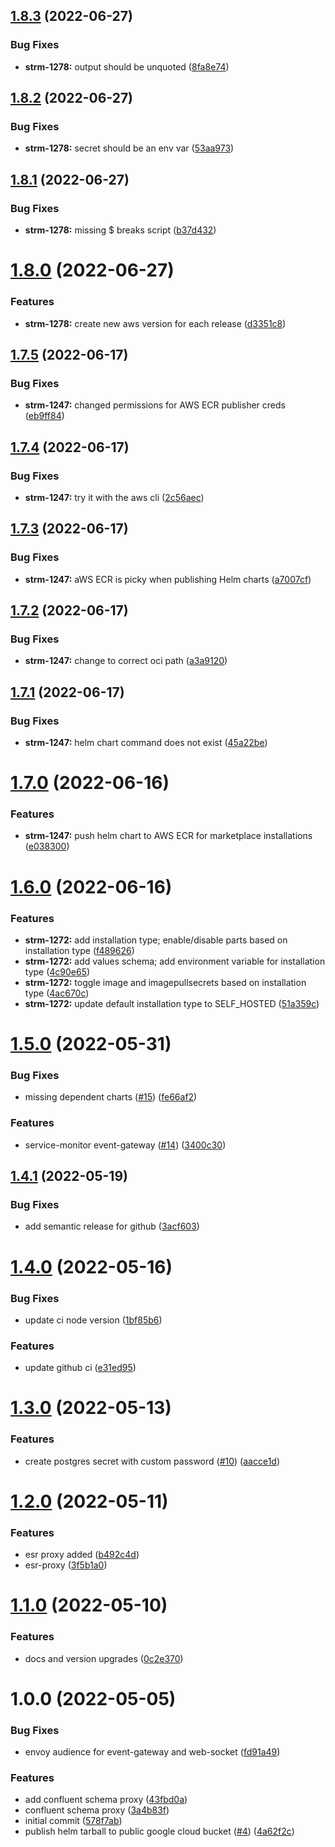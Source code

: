 ## [1.8.3](https://github.com/strmprivacy/data-plane-helm-chart/compare/v1.8.2...v1.8.3) (2022-06-27)


### Bug Fixes

* **strm-1278:** output should be unquoted ([8fa8e74](https://github.com/strmprivacy/data-plane-helm-chart/commit/8fa8e74fea08d97fa0a735fa8eefac6f12b64b2b))

## [1.8.2](https://github.com/strmprivacy/data-plane-helm-chart/compare/v1.8.1...v1.8.2) (2022-06-27)


### Bug Fixes

* **strm-1278:** secret should be an env var ([53aa973](https://github.com/strmprivacy/data-plane-helm-chart/commit/53aa9739ae4804e68c35e758f5bb348373d16df8))

## [1.8.1](https://github.com/strmprivacy/data-plane-helm-chart/compare/v1.8.0...v1.8.1) (2022-06-27)


### Bug Fixes

* **strm-1278:** missing $ breaks script ([b37d432](https://github.com/strmprivacy/data-plane-helm-chart/commit/b37d432fbada453c800f579a9298b9714986bfcd))

# [1.8.0](https://github.com/strmprivacy/data-plane-helm-chart/compare/v1.7.5...v1.8.0) (2022-06-27)


### Features

* **strm-1278:** create new aws version for each release ([d3351c8](https://github.com/strmprivacy/data-plane-helm-chart/commit/d3351c8b265d6b65b686c57486e96fc7d8024ad5))

## [1.7.5](https://github.com/strmprivacy/data-plane-helm-chart/compare/v1.7.4...v1.7.5) (2022-06-17)


### Bug Fixes

* **strm-1247:** changed permissions for AWS ECR publisher creds ([eb9ff84](https://github.com/strmprivacy/data-plane-helm-chart/commit/eb9ff84c224ebfba83e73f7dabc3d9c1c30e0358))

## [1.7.4](https://github.com/strmprivacy/data-plane-helm-chart/compare/v1.7.3...v1.7.4) (2022-06-17)


### Bug Fixes

* **strm-1247:** try it with the aws cli ([2c56aec](https://github.com/strmprivacy/data-plane-helm-chart/commit/2c56aec46dec1710d27c08c0bc4eeabb54f7cf1e))

## [1.7.3](https://github.com/strmprivacy/data-plane-helm-chart/compare/v1.7.2...v1.7.3) (2022-06-17)


### Bug Fixes

* **strm-1247:** aWS ECR is picky when publishing Helm charts ([a7007cf](https://github.com/strmprivacy/data-plane-helm-chart/commit/a7007cf5d66b30d5c4c0d201978050ca55a1d73e))

## [1.7.2](https://github.com/strmprivacy/data-plane-helm-chart/compare/v1.7.1...v1.7.2) (2022-06-17)


### Bug Fixes

* **strm-1247:** change to correct oci path ([a3a9120](https://github.com/strmprivacy/data-plane-helm-chart/commit/a3a9120272ed5725858c7f9e854ce41a76a23706))

## [1.7.1](https://github.com/strmprivacy/data-plane-helm-chart/compare/v1.7.0...v1.7.1) (2022-06-17)


### Bug Fixes

* **strm-1247:** helm chart command does not exist ([45a22be](https://github.com/strmprivacy/data-plane-helm-chart/commit/45a22be99a1bf1deb9776ad767808f72f74e30ec))

# [1.7.0](https://github.com/strmprivacy/data-plane-helm-chart/compare/v1.6.0...v1.7.0) (2022-06-16)


### Features

* **strm-1247:** push helm chart to AWS ECR for marketplace installations ([e038300](https://github.com/strmprivacy/data-plane-helm-chart/commit/e038300f0ff08349c1e1af6646f708621f67711b))

# [1.6.0](https://github.com/strmprivacy/data-plane-helm-chart/compare/v1.5.0...v1.6.0) (2022-06-16)


### Features

* **strm-1272:** add installation type; enable/disable parts based on installation type ([f489626](https://github.com/strmprivacy/data-plane-helm-chart/commit/f489626200ca2b72176fc8da7fbd8aa9882406e2))
* **strm-1272:** add values schema; add environment variable for installation type ([4c90e65](https://github.com/strmprivacy/data-plane-helm-chart/commit/4c90e651e53752d2fa906ea212f6beeb7d7af175))
* **strm-1272:** toggle image and imagepullsecrets based on installation type ([4ac670c](https://github.com/strmprivacy/data-plane-helm-chart/commit/4ac670cefec76cb5d228860cb49cbae039f39913))
* **strm-1272:** update default installation type to SELF_HOSTED ([51a359c](https://github.com/strmprivacy/data-plane-helm-chart/commit/51a359c9123fdd33b0aa182cead19dda595af515))

# [1.5.0](https://github.com/strmprivacy/data-plane-helm-chart/compare/v1.4.1...v1.5.0) (2022-05-31)


### Bug Fixes

* missing dependent charts ([#15](https://github.com/strmprivacy/data-plane-helm-chart/issues/15)) ([fe66af2](https://github.com/strmprivacy/data-plane-helm-chart/commit/fe66af2d9143ce189d05d3050ef80bbe29c4ede8))


### Features

* service-monitor event-gateway ([#14](https://github.com/strmprivacy/data-plane-helm-chart/issues/14)) ([3400c30](https://github.com/strmprivacy/data-plane-helm-chart/commit/3400c30f63798a2a888da2cc2ca41c980d1d2ea6))

## [1.4.1](https://github.com/strmprivacy/data-plane-helm-chart/compare/v1.4.0...v1.4.1) (2022-05-19)


### Bug Fixes

* add semantic release for github ([3acf603](https://github.com/strmprivacy/data-plane-helm-chart/commit/3acf6033154f48a045ee8b5eb7edd26fb44b5938))

# [1.4.0](https://github.com/strmprivacy/data-plane-helm-chart/compare/v1.3.0...v1.4.0) (2022-05-16)


### Bug Fixes

* update ci node version ([1bf85b6](https://github.com/strmprivacy/data-plane-helm-chart/commit/1bf85b6fa2a671ca28176716f331dcd1e482c578))


### Features

* update github ci ([e31ed95](https://github.com/strmprivacy/data-plane-helm-chart/commit/e31ed953bdfc568faf5ff0ed75fc9205bc1f610f))

# [1.3.0](https://github.com/strmprivacy/data-plane-helm-chart/compare/v1.2.0...v1.3.0) (2022-05-13)


### Features

* create postgres secret with custom password ([#10](https://github.com/strmprivacy/data-plane-helm-chart/issues/10)) ([aacce1d](https://github.com/strmprivacy/data-plane-helm-chart/commit/aacce1d727bcf917d27159f3845a4a1d9d13792a))

# [1.2.0](https://github.com/strmprivacy/data-plane-helm-chart/compare/v1.1.0...v1.2.0) (2022-05-11)


### Features

* esr proxy added ([b492c4d](https://github.com/strmprivacy/data-plane-helm-chart/commit/b492c4de74e491aa80fd36b56dcb0e7e27996094))
* esr-proxy ([3f5b1a0](https://github.com/strmprivacy/data-plane-helm-chart/commit/3f5b1a0ff98cf5e0f369d2025e07e99ed4ee7e44))

# [1.1.0](https://github.com/strmprivacy/data-plane-helm-chart/compare/v1.0.0...v1.1.0) (2022-05-10)


### Features

* docs and version upgrades ([0c2e370](https://github.com/strmprivacy/data-plane-helm-chart/commit/0c2e370b617b33361976da14bd8e81850dc02c48))

# 1.0.0 (2022-05-05)


### Bug Fixes

* envoy audience for event-gateway and web-socket ([fd91a49](https://github.com/strmprivacy/data-plane-helm-chart/commit/fd91a4919228ffe2e529c29e997fcd2ccd1b5506))


### Features

* add confluent schema proxy ([43fbd0a](https://github.com/strmprivacy/data-plane-helm-chart/commit/43fbd0a7831a2b5726e41e838260e9d6708a0f7a))
* confluent schema proxy ([3a4b83f](https://github.com/strmprivacy/data-plane-helm-chart/commit/3a4b83f5d63f735b4dea4e0d858cdcc2bbbc5bf7))
* initial commit ([578f7ab](https://github.com/strmprivacy/data-plane-helm-chart/commit/578f7ab5b85de53d8b0ba73fcff5f1c735b9878a))
* publish helm tarball to public google cloud bucket ([#4](https://github.com/strmprivacy/data-plane-helm-chart/issues/4)) ([4a62f2c](https://github.com/strmprivacy/data-plane-helm-chart/commit/4a62f2c765ea921723874eb08354cd8c8b6d77a9))
